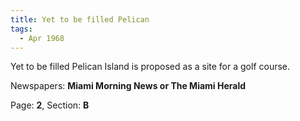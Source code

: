 ```yaml
---  
title: Yet to be filled Pelican  
tags:  
  - Apr 1968  
---  
```

  
Yet to be filled Pelican Island is proposed as a site for a golf course.  
  
Newspapers: **Miami Morning News or The Miami Herald**  
  
Page: **2**, Section: **B** 
